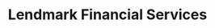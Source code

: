 ---
title: "Lendmark Financial Services"
url: /lexington/lendmark-financial-services/
shop: pawnbroker
---